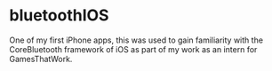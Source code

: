 bluetoothIOS
============

One of my first iPhone apps, this was used to gain familiarity with the CoreBluetooth framework of iOS as part of 
my work as an intern for GamesThatWork.
